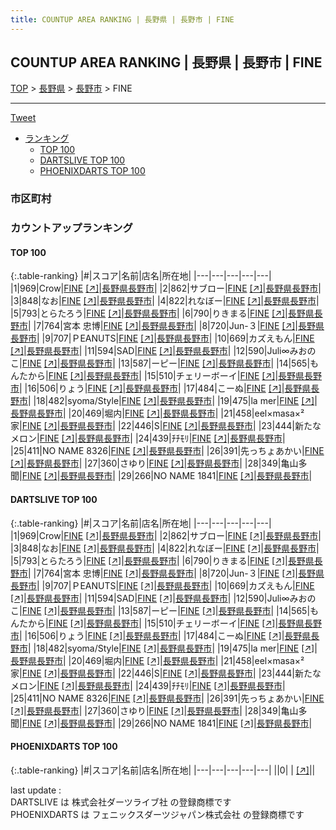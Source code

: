 ```yaml
---
title: COUNTUP AREA RANKING | 長野県 | 長野市 | FINE
---
```

## COUNTUP AREA RANKING | 長野県 | 長野市 | FINE

[TOP](/darts/rank/) > [長野県](/darts/rank/長野県/) > [長野市](/darts/rank/長野県/長野市/) > FINE

___

<a href="https://twitter.com/share?ref_src=twsrc%5Etfw" data-text="COUNTUP AREA RANKING | 長野県長野市FINE" class="twitter-share-button" data-hashtags="DARTSLIVE,PHOENIXDARTS,darts,ダーツ" data-show-count="false">Tweet</a>

* [ランキング](#カウントアップランキング)
    * [TOP 100](#top-100)
    * [DARTSLIVE TOP 100](#dartslive-top-100)
    * [PHOENIXDARTS TOP 100](#phoenixdarts-top-100)

### 市区町村

<ul>

</ul>

### カウントアップランキング

#### TOP 100



{:.table-ranking}
|#|スコア|名前|店名|所在地|
|---|---|---|---|---|
|1|969|<span class="rank-name-dl">Crow</span>|<a href="/darts/rank/shops/ba653142d3f3a92d28032249b44395af.html">FINE</a> <a href="https://search.dartslive.com/jp/shop/ba653142d3f3a92d28032249b44395af">[↗]</a>|<a href="/darts/rank/長野県/長野市">長野県長野市</a>|
|2|862|<span class="rank-name-dl">サブロー</span>|<a href="/darts/rank/shops/ba653142d3f3a92d28032249b44395af.html">FINE</a> <a href="https://search.dartslive.com/jp/shop/ba653142d3f3a92d28032249b44395af">[↗]</a>|<a href="/darts/rank/長野県/長野市">長野県長野市</a>|
|3|848|<span class="rank-name-dl">なお</span>|<a href="/darts/rank/shops/ba653142d3f3a92d28032249b44395af.html">FINE</a> <a href="https://search.dartslive.com/jp/shop/ba653142d3f3a92d28032249b44395af">[↗]</a>|<a href="/darts/rank/長野県/長野市">長野県長野市</a>|
|4|822|<span class="rank-name-dl">れなぼー</span>|<a href="/darts/rank/shops/ba653142d3f3a92d28032249b44395af.html">FINE</a> <a href="https://search.dartslive.com/jp/shop/ba653142d3f3a92d28032249b44395af">[↗]</a>|<a href="/darts/rank/長野県/長野市">長野県長野市</a>|
|5|793|<span class="rank-name-dl">とらたろう</span>|<a href="/darts/rank/shops/ba653142d3f3a92d28032249b44395af.html">FINE</a> <a href="https://search.dartslive.com/jp/shop/ba653142d3f3a92d28032249b44395af">[↗]</a>|<a href="/darts/rank/長野県/長野市">長野県長野市</a>|
|6|790|<span class="rank-name-dl">りきまる</span>|<a href="/darts/rank/shops/ba653142d3f3a92d28032249b44395af.html">FINE</a> <a href="https://search.dartslive.com/jp/shop/ba653142d3f3a92d28032249b44395af">[↗]</a>|<a href="/darts/rank/長野県/長野市">長野県長野市</a>|
|7|764|<span class="rank-name-dl">宮本 忠博</span>|<a href="/darts/rank/shops/ba653142d3f3a92d28032249b44395af.html">FINE</a> <a href="https://search.dartslive.com/jp/shop/ba653142d3f3a92d28032249b44395af">[↗]</a>|<a href="/darts/rank/長野県/長野市">長野県長野市</a>|
|8|720|<span class="rank-name-dl">Jun-３</span>|<a href="/darts/rank/shops/ba653142d3f3a92d28032249b44395af.html">FINE</a> <a href="https://search.dartslive.com/jp/shop/ba653142d3f3a92d28032249b44395af">[↗]</a>|<a href="/darts/rank/長野県/長野市">長野県長野市</a>|
|9|707|<span class="rank-name-dl">ＰEANUTS</span>|<a href="/darts/rank/shops/ba653142d3f3a92d28032249b44395af.html">FINE</a> <a href="https://search.dartslive.com/jp/shop/ba653142d3f3a92d28032249b44395af">[↗]</a>|<a href="/darts/rank/長野県/長野市">長野県長野市</a>|
|10|669|<span class="rank-name-dl">カズえもん</span>|<a href="/darts/rank/shops/ba653142d3f3a92d28032249b44395af.html">FINE</a> <a href="https://search.dartslive.com/jp/shop/ba653142d3f3a92d28032249b44395af">[↗]</a>|<a href="/darts/rank/長野県/長野市">長野県長野市</a>|
|11|594|<span class="rank-name-dl">SAD</span>|<a href="/darts/rank/shops/ba653142d3f3a92d28032249b44395af.html">FINE</a> <a href="https://search.dartslive.com/jp/shop/ba653142d3f3a92d28032249b44395af">[↗]</a>|<a href="/darts/rank/長野県/長野市">長野県長野市</a>|
|12|590|<span class="rank-name-dl">Juli∞みおのこ</span>|<a href="/darts/rank/shops/ba653142d3f3a92d28032249b44395af.html">FINE</a> <a href="https://search.dartslive.com/jp/shop/ba653142d3f3a92d28032249b44395af">[↗]</a>|<a href="/darts/rank/長野県/長野市">長野県長野市</a>|
|13|587|<span class="rank-name-dl">ーピー</span>|<a href="/darts/rank/shops/ba653142d3f3a92d28032249b44395af.html">FINE</a> <a href="https://search.dartslive.com/jp/shop/ba653142d3f3a92d28032249b44395af">[↗]</a>|<a href="/darts/rank/長野県/長野市">長野県長野市</a>|
|14|565|<span class="rank-name-dl">もんたから</span>|<a href="/darts/rank/shops/ba653142d3f3a92d28032249b44395af.html">FINE</a> <a href="https://search.dartslive.com/jp/shop/ba653142d3f3a92d28032249b44395af">[↗]</a>|<a href="/darts/rank/長野県/長野市">長野県長野市</a>|
|15|510|<span class="rank-name-dl">チェリーボーイ</span>|<a href="/darts/rank/shops/ba653142d3f3a92d28032249b44395af.html">FINE</a> <a href="https://search.dartslive.com/jp/shop/ba653142d3f3a92d28032249b44395af">[↗]</a>|<a href="/darts/rank/長野県/長野市">長野県長野市</a>|
|16|506|<span class="rank-name-dl">りょう</span>|<a href="/darts/rank/shops/ba653142d3f3a92d28032249b44395af.html">FINE</a> <a href="https://search.dartslive.com/jp/shop/ba653142d3f3a92d28032249b44395af">[↗]</a>|<a href="/darts/rank/長野県/長野市">長野県長野市</a>|
|17|484|<span class="rank-name-dl">こーぬ</span>|<a href="/darts/rank/shops/ba653142d3f3a92d28032249b44395af.html">FINE</a> <a href="https://search.dartslive.com/jp/shop/ba653142d3f3a92d28032249b44395af">[↗]</a>|<a href="/darts/rank/長野県/長野市">長野県長野市</a>|
|18|482|<span class="rank-name-dl">syoma/Style</span>|<a href="/darts/rank/shops/ba653142d3f3a92d28032249b44395af.html">FINE</a> <a href="https://search.dartslive.com/jp/shop/ba653142d3f3a92d28032249b44395af">[↗]</a>|<a href="/darts/rank/長野県/長野市">長野県長野市</a>|
|19|475|<span class="rank-name-dl">la mer</span>|<a href="/darts/rank/shops/ba653142d3f3a92d28032249b44395af.html">FINE</a> <a href="https://search.dartslive.com/jp/shop/ba653142d3f3a92d28032249b44395af">[↗]</a>|<a href="/darts/rank/長野県/長野市">長野県長野市</a>|
|20|469|<span class="rank-name-dl">堀内</span>|<a href="/darts/rank/shops/ba653142d3f3a92d28032249b44395af.html">FINE</a> <a href="https://search.dartslive.com/jp/shop/ba653142d3f3a92d28032249b44395af">[↗]</a>|<a href="/darts/rank/長野県/長野市">長野県長野市</a>|
|21|458|<span class="rank-name-dl">eel×masa×²家</span>|<a href="/darts/rank/shops/ba653142d3f3a92d28032249b44395af.html">FINE</a> <a href="https://search.dartslive.com/jp/shop/ba653142d3f3a92d28032249b44395af">[↗]</a>|<a href="/darts/rank/長野県/長野市">長野県長野市</a>|
|22|446|<span class="rank-name-dl">S</span>|<a href="/darts/rank/shops/ba653142d3f3a92d28032249b44395af.html">FINE</a> <a href="https://search.dartslive.com/jp/shop/ba653142d3f3a92d28032249b44395af">[↗]</a>|<a href="/darts/rank/長野県/長野市">長野県長野市</a>|
|23|444|<span class="rank-name-dl">新たなメロン</span>|<a href="/darts/rank/shops/ba653142d3f3a92d28032249b44395af.html">FINE</a> <a href="https://search.dartslive.com/jp/shop/ba653142d3f3a92d28032249b44395af">[↗]</a>|<a href="/darts/rank/長野県/長野市">長野県長野市</a>|
|24|439|<span class="rank-name-dl">ﾁﾁﾓﾘ</span>|<a href="/darts/rank/shops/ba653142d3f3a92d28032249b44395af.html">FINE</a> <a href="https://search.dartslive.com/jp/shop/ba653142d3f3a92d28032249b44395af">[↗]</a>|<a href="/darts/rank/長野県/長野市">長野県長野市</a>|
|25|411|<span class="rank-name-dl">NO NAME 8326</span>|<a href="/darts/rank/shops/ba653142d3f3a92d28032249b44395af.html">FINE</a> <a href="https://search.dartslive.com/jp/shop/ba653142d3f3a92d28032249b44395af">[↗]</a>|<a href="/darts/rank/長野県/長野市">長野県長野市</a>|
|26|391|<span class="rank-name-dl">先っちょあかい</span>|<a href="/darts/rank/shops/ba653142d3f3a92d28032249b44395af.html">FINE</a> <a href="https://search.dartslive.com/jp/shop/ba653142d3f3a92d28032249b44395af">[↗]</a>|<a href="/darts/rank/長野県/長野市">長野県長野市</a>|
|27|360|<span class="rank-name-dl">さゆり</span>|<a href="/darts/rank/shops/ba653142d3f3a92d28032249b44395af.html">FINE</a> <a href="https://search.dartslive.com/jp/shop/ba653142d3f3a92d28032249b44395af">[↗]</a>|<a href="/darts/rank/長野県/長野市">長野県長野市</a>|
|28|349|<span class="rank-name-dl">亀山多聞</span>|<a href="/darts/rank/shops/ba653142d3f3a92d28032249b44395af.html">FINE</a> <a href="https://search.dartslive.com/jp/shop/ba653142d3f3a92d28032249b44395af">[↗]</a>|<a href="/darts/rank/長野県/長野市">長野県長野市</a>|
|29|266|<span class="rank-name-dl">NO NAME 1841</span>|<a href="/darts/rank/shops/ba653142d3f3a92d28032249b44395af.html">FINE</a> <a href="https://search.dartslive.com/jp/shop/ba653142d3f3a92d28032249b44395af">[↗]</a>|<a href="/darts/rank/長野県/長野市">長野県長野市</a>|


#### DARTSLIVE TOP 100



{:.table-ranking}
|#|スコア|名前|店名|所在地|
|---|---|---|---|---|
|1|969|<span class="rank-name-dl">Crow</span>|<a href="/darts/rank/shops/ba653142d3f3a92d28032249b44395af.html">FINE</a> <a href="https://search.dartslive.com/jp/shop/ba653142d3f3a92d28032249b44395af">[↗]</a>|<a href="/darts/rank/長野県/長野市">長野県長野市</a>|
|2|862|<span class="rank-name-dl">サブロー</span>|<a href="/darts/rank/shops/ba653142d3f3a92d28032249b44395af.html">FINE</a> <a href="https://search.dartslive.com/jp/shop/ba653142d3f3a92d28032249b44395af">[↗]</a>|<a href="/darts/rank/長野県/長野市">長野県長野市</a>|
|3|848|<span class="rank-name-dl">なお</span>|<a href="/darts/rank/shops/ba653142d3f3a92d28032249b44395af.html">FINE</a> <a href="https://search.dartslive.com/jp/shop/ba653142d3f3a92d28032249b44395af">[↗]</a>|<a href="/darts/rank/長野県/長野市">長野県長野市</a>|
|4|822|<span class="rank-name-dl">れなぼー</span>|<a href="/darts/rank/shops/ba653142d3f3a92d28032249b44395af.html">FINE</a> <a href="https://search.dartslive.com/jp/shop/ba653142d3f3a92d28032249b44395af">[↗]</a>|<a href="/darts/rank/長野県/長野市">長野県長野市</a>|
|5|793|<span class="rank-name-dl">とらたろう</span>|<a href="/darts/rank/shops/ba653142d3f3a92d28032249b44395af.html">FINE</a> <a href="https://search.dartslive.com/jp/shop/ba653142d3f3a92d28032249b44395af">[↗]</a>|<a href="/darts/rank/長野県/長野市">長野県長野市</a>|
|6|790|<span class="rank-name-dl">りきまる</span>|<a href="/darts/rank/shops/ba653142d3f3a92d28032249b44395af.html">FINE</a> <a href="https://search.dartslive.com/jp/shop/ba653142d3f3a92d28032249b44395af">[↗]</a>|<a href="/darts/rank/長野県/長野市">長野県長野市</a>|
|7|764|<span class="rank-name-dl">宮本 忠博</span>|<a href="/darts/rank/shops/ba653142d3f3a92d28032249b44395af.html">FINE</a> <a href="https://search.dartslive.com/jp/shop/ba653142d3f3a92d28032249b44395af">[↗]</a>|<a href="/darts/rank/長野県/長野市">長野県長野市</a>|
|8|720|<span class="rank-name-dl">Jun-３</span>|<a href="/darts/rank/shops/ba653142d3f3a92d28032249b44395af.html">FINE</a> <a href="https://search.dartslive.com/jp/shop/ba653142d3f3a92d28032249b44395af">[↗]</a>|<a href="/darts/rank/長野県/長野市">長野県長野市</a>|
|9|707|<span class="rank-name-dl">ＰEANUTS</span>|<a href="/darts/rank/shops/ba653142d3f3a92d28032249b44395af.html">FINE</a> <a href="https://search.dartslive.com/jp/shop/ba653142d3f3a92d28032249b44395af">[↗]</a>|<a href="/darts/rank/長野県/長野市">長野県長野市</a>|
|10|669|<span class="rank-name-dl">カズえもん</span>|<a href="/darts/rank/shops/ba653142d3f3a92d28032249b44395af.html">FINE</a> <a href="https://search.dartslive.com/jp/shop/ba653142d3f3a92d28032249b44395af">[↗]</a>|<a href="/darts/rank/長野県/長野市">長野県長野市</a>|
|11|594|<span class="rank-name-dl">SAD</span>|<a href="/darts/rank/shops/ba653142d3f3a92d28032249b44395af.html">FINE</a> <a href="https://search.dartslive.com/jp/shop/ba653142d3f3a92d28032249b44395af">[↗]</a>|<a href="/darts/rank/長野県/長野市">長野県長野市</a>|
|12|590|<span class="rank-name-dl">Juli∞みおのこ</span>|<a href="/darts/rank/shops/ba653142d3f3a92d28032249b44395af.html">FINE</a> <a href="https://search.dartslive.com/jp/shop/ba653142d3f3a92d28032249b44395af">[↗]</a>|<a href="/darts/rank/長野県/長野市">長野県長野市</a>|
|13|587|<span class="rank-name-dl">ーピー</span>|<a href="/darts/rank/shops/ba653142d3f3a92d28032249b44395af.html">FINE</a> <a href="https://search.dartslive.com/jp/shop/ba653142d3f3a92d28032249b44395af">[↗]</a>|<a href="/darts/rank/長野県/長野市">長野県長野市</a>|
|14|565|<span class="rank-name-dl">もんたから</span>|<a href="/darts/rank/shops/ba653142d3f3a92d28032249b44395af.html">FINE</a> <a href="https://search.dartslive.com/jp/shop/ba653142d3f3a92d28032249b44395af">[↗]</a>|<a href="/darts/rank/長野県/長野市">長野県長野市</a>|
|15|510|<span class="rank-name-dl">チェリーボーイ</span>|<a href="/darts/rank/shops/ba653142d3f3a92d28032249b44395af.html">FINE</a> <a href="https://search.dartslive.com/jp/shop/ba653142d3f3a92d28032249b44395af">[↗]</a>|<a href="/darts/rank/長野県/長野市">長野県長野市</a>|
|16|506|<span class="rank-name-dl">りょう</span>|<a href="/darts/rank/shops/ba653142d3f3a92d28032249b44395af.html">FINE</a> <a href="https://search.dartslive.com/jp/shop/ba653142d3f3a92d28032249b44395af">[↗]</a>|<a href="/darts/rank/長野県/長野市">長野県長野市</a>|
|17|484|<span class="rank-name-dl">こーぬ</span>|<a href="/darts/rank/shops/ba653142d3f3a92d28032249b44395af.html">FINE</a> <a href="https://search.dartslive.com/jp/shop/ba653142d3f3a92d28032249b44395af">[↗]</a>|<a href="/darts/rank/長野県/長野市">長野県長野市</a>|
|18|482|<span class="rank-name-dl">syoma/Style</span>|<a href="/darts/rank/shops/ba653142d3f3a92d28032249b44395af.html">FINE</a> <a href="https://search.dartslive.com/jp/shop/ba653142d3f3a92d28032249b44395af">[↗]</a>|<a href="/darts/rank/長野県/長野市">長野県長野市</a>|
|19|475|<span class="rank-name-dl">la mer</span>|<a href="/darts/rank/shops/ba653142d3f3a92d28032249b44395af.html">FINE</a> <a href="https://search.dartslive.com/jp/shop/ba653142d3f3a92d28032249b44395af">[↗]</a>|<a href="/darts/rank/長野県/長野市">長野県長野市</a>|
|20|469|<span class="rank-name-dl">堀内</span>|<a href="/darts/rank/shops/ba653142d3f3a92d28032249b44395af.html">FINE</a> <a href="https://search.dartslive.com/jp/shop/ba653142d3f3a92d28032249b44395af">[↗]</a>|<a href="/darts/rank/長野県/長野市">長野県長野市</a>|
|21|458|<span class="rank-name-dl">eel×masa×²家</span>|<a href="/darts/rank/shops/ba653142d3f3a92d28032249b44395af.html">FINE</a> <a href="https://search.dartslive.com/jp/shop/ba653142d3f3a92d28032249b44395af">[↗]</a>|<a href="/darts/rank/長野県/長野市">長野県長野市</a>|
|22|446|<span class="rank-name-dl">S</span>|<a href="/darts/rank/shops/ba653142d3f3a92d28032249b44395af.html">FINE</a> <a href="https://search.dartslive.com/jp/shop/ba653142d3f3a92d28032249b44395af">[↗]</a>|<a href="/darts/rank/長野県/長野市">長野県長野市</a>|
|23|444|<span class="rank-name-dl">新たなメロン</span>|<a href="/darts/rank/shops/ba653142d3f3a92d28032249b44395af.html">FINE</a> <a href="https://search.dartslive.com/jp/shop/ba653142d3f3a92d28032249b44395af">[↗]</a>|<a href="/darts/rank/長野県/長野市">長野県長野市</a>|
|24|439|<span class="rank-name-dl">ﾁﾁﾓﾘ</span>|<a href="/darts/rank/shops/ba653142d3f3a92d28032249b44395af.html">FINE</a> <a href="https://search.dartslive.com/jp/shop/ba653142d3f3a92d28032249b44395af">[↗]</a>|<a href="/darts/rank/長野県/長野市">長野県長野市</a>|
|25|411|<span class="rank-name-dl">NO NAME 8326</span>|<a href="/darts/rank/shops/ba653142d3f3a92d28032249b44395af.html">FINE</a> <a href="https://search.dartslive.com/jp/shop/ba653142d3f3a92d28032249b44395af">[↗]</a>|<a href="/darts/rank/長野県/長野市">長野県長野市</a>|
|26|391|<span class="rank-name-dl">先っちょあかい</span>|<a href="/darts/rank/shops/ba653142d3f3a92d28032249b44395af.html">FINE</a> <a href="https://search.dartslive.com/jp/shop/ba653142d3f3a92d28032249b44395af">[↗]</a>|<a href="/darts/rank/長野県/長野市">長野県長野市</a>|
|27|360|<span class="rank-name-dl">さゆり</span>|<a href="/darts/rank/shops/ba653142d3f3a92d28032249b44395af.html">FINE</a> <a href="https://search.dartslive.com/jp/shop/ba653142d3f3a92d28032249b44395af">[↗]</a>|<a href="/darts/rank/長野県/長野市">長野県長野市</a>|
|28|349|<span class="rank-name-dl">亀山多聞</span>|<a href="/darts/rank/shops/ba653142d3f3a92d28032249b44395af.html">FINE</a> <a href="https://search.dartslive.com/jp/shop/ba653142d3f3a92d28032249b44395af">[↗]</a>|<a href="/darts/rank/長野県/長野市">長野県長野市</a>|
|29|266|<span class="rank-name-dl">NO NAME 1841</span>|<a href="/darts/rank/shops/ba653142d3f3a92d28032249b44395af.html">FINE</a> <a href="https://search.dartslive.com/jp/shop/ba653142d3f3a92d28032249b44395af">[↗]</a>|<a href="/darts/rank/長野県/長野市">長野県長野市</a>|


#### PHOENIXDARTS TOP 100



{:.table-ranking}
|#|スコア|名前|店名|所在地|
|---|---|---|---|---|
||0|<span class="rank-name-dl"> </span>|<a href="/darts/rank/shops/.html"></a> <a href="">[↗]</a>|<a href="/darts/rank//"></a>|


<div class="footer border-top border-gray-light mt-5 pt-3 text-right text-gray">
    last update : <span style="font-weight: italic" id="foot_last_modified"></span><br />
    DARTSLIVE は 株式会社ダーツライブ社 の登録商標です<br />
    PHOENIXDARTS は フェニックスダーツジャパン株式会社 の登録商標です<br />
</div>

<script src="https://cdnjs.cloudflare.com/ajax/libs/jquery.tablesorter/2.31.3/js/jquery.tablesorter.min.js" integrity="sha512-qzgd5cYSZcosqpzpn7zF2ZId8f/8CHmFKZ8j7mU4OUXTNRd5g+ZHBPsgKEwoqxCtdQvExE5LprwwPAgoicguNg==" crossorigin="anonymous" referrerpolicy="no-referrer"></script>
<link rel="stylesheet" href="https://cdnjs.cloudflare.com/ajax/libs/jquery.tablesorter/2.31.3/css/theme.default.min.css" integrity="sha512-wghhOJkjQX0Lh3NSWvNKeZ0ZpNn+SPVXX1Qyc9OCaogADktxrBiBdKGDoqVUOyhStvMBmJQ8ZdMHiR3wuEq8+w==" crossorigin="anonymous" referrerpolicy="no-referrer" />
<script>
$(function() {
    $(".table-ranking").tablesorter({sortList:[[0, 0]]});
    $("#foot_last_modified").text(formatDate(new Date(document.lastModified), 'yyyy-MM-dd HH:mm:ss'));
});
</script>

<script async src="https://platform.twitter.com/widgets.js" charset="utf-8"></script>